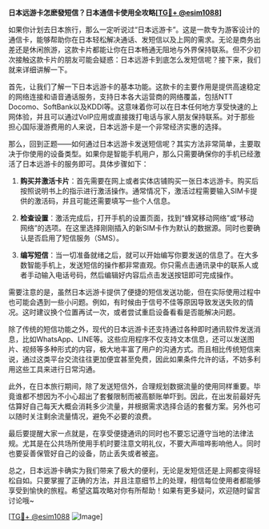 **日本远游卡怎麽發短信？日本通信卡使用全攻略[[TG💪+ @esim1088](https://t.me/s/esim1088)]**

如果你计划去日本旅行，那么一定听说过“日本远游卡”。这是一款专为游客设计的通信卡，能够帮助你在日本轻松解决通话、发短信以及上网的需求。无论是商务出差还是休闲旅游，这款卡片都能让你在日本畅通无阻地与外界保持联系。但不少初次接触这款卡片的朋友可能会疑惑：日本远游卡到底怎么发短信呢？接下来，我们就来详细讲解一下。

首先，让我们了解一下日本远游卡的基本功能。这款卡的主要作用是提供高速稳定的网络连接和语音通话服务，支持日本各大运营商的网络覆盖，包括NTT Docomo、SoftBank以及KDDI等。这意味着你可以在日本任何地方享受快速的上网体验，并且可以通过VoIP应用或直接拨打电话与家人朋友保持联系。对于那些担心国际漫游费用的人来说，日本远游卡是一个非常经济实惠的选择。

那么，回到正题——如何通过日本远游卡发送短信呢？其实方法非常简单，主要取决于你使用的设备类型。如果你是智能手机用户，那么只需要确保你的手机已经激活了日本远游卡的服务即可。具体步骤如下：

1. **购买并激活卡片**：首先需要在网上或者实体店铺购买一张日本远游卡。购买后按照说明书上的指示进行激活操作。通常情况下，激活过程需要输入SIM卡提供的激活码，并且可能还需要填写一些个人信息。

2. **检查设置**：激活完成后，打开手机的设置页面，找到“蜂窝移动网络”或“移动网络”的选项。在这里选择刚刚插入的新SIM卡作为默认的数据源。同时也要确认是否启用了短信服务（SMS）。

3. **编写短信**：当一切准备就绪之后，就可以开始编写你要发送的信息了。在大多数智能手机上，发送短信的操作都非常直观。你只需点击通讯录中的联系人或者手动输入电话号码，然后编辑好内容后点击发送按钮即可完成操作。

需要注意的是，虽然日本远游卡提供了便捷的短信发送功能，但在实际使用过程中也可能会遇到一些小问题。例如，有时候由于信号不佳等原因导致发送失败的情况。这时建议换个位置再试一次，或者尝试重启设备看看是否能解决问题。

除了传统的短信功能之外，现代的日本远游卡还支持通过各种即时通讯软件发送消息，比如WhatsApp、LINE等。这些应用程序不仅支持文本信息，还可以发送图片、视频等多种形式的内容，极大地丰富了用户的沟通方式。而且相比传统短信来说，通过这类平台交流往往更加便宜甚至免费，因此如果条件允许的话，不妨多利用这些工具来进行日常沟通。

此外，在日本旅行期间，除了发送短信外，合理规划数据流量的使用同样重要。毕竟谁都不想因为不小心超出了套餐限制而被高额账单吓到。因此，在出发前最好先估算好自己每天大概会消耗多少流量，并根据需求选择合适的套餐方案。另外也可以随时关注剩余流量情况，避免不必要的浪费。

最后要提醒大家一点就是，在享受便捷通讯的同时也不要忘记遵守当地的法律法规。尤其是在公共场所使用手机时要注意文明礼仪，不要大声喧哗影响他人。同时也要妥善保管好自己的设备，防止丢失或者被盗。

总之，日本远游卡确实为我们带来了极大的便利，无论是发短信还是上网都变得轻松自如。只要掌握了正确的方法，并且注意细节上的处理，相信每位使用者都能够享受到愉快的旅程。希望这篇攻略对你有所帮助！如果有更多疑问，欢迎随时留言讨论哦~

[[TG💪+ @esim1088](https://t.me/s/esim1088) ![Image](https://i.postimg.cc/4NQfJmqS/Snipaste-2025-05-13-00-14-12.png)]